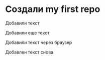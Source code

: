 # Создали my first repo

Добавили текст

Добавили еще текст

Добавили текст через браузер

Добавлен текст снова
